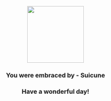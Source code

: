 <p align="center">
    <img src="https://raw.githubusercontent.com/PokeAPI/sprites/master/sprites/pokemon/245.png" width="150" height="150">
</p>
<h3 align="center">You were embraced by - <b>Suicune</b></h3>
<h3 align="center">Have a wonderful day!</h3>
